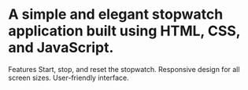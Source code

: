# A simple and elegant stopwatch application built using HTML, CSS, and JavaScript.

Features
Start, stop, and reset the stopwatch.
Responsive design for all screen sizes.
User-friendly interface.
